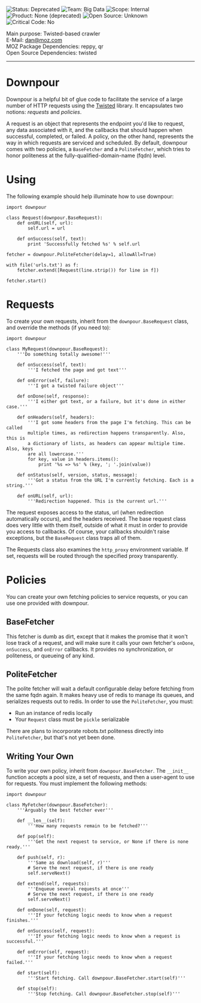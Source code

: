 ![Status: Deprecated](https://img.shields.io/badge/status-deprecated-green.svg?style=flat)
![Team: Big Data](https://img.shields.io/badge/team-big_data-green.svg?style=flat)
![Scope: Internal](https://img.shields.io/badge/scope-internal-lightgrey.svg?style=flat)
![Product: None (deprecated)](https://img.shields.io/badge/products-none_%28deprecated%29-blue.svg?style=flat)
![Open Source: Unknown](https://img.shields.io/badge/open_source-unknown-orange.svg?style=flat)
![Critical Code: No](https://img.shields.io/badge/critical-no-red.svg?style=flat)

Main purpose: Twisted-based crawler  
E-Mail: [dan@moz.com](mailto:dan@moz.com)  
MOZ Package Dependencies: reppy, qr  
Open Source Dependencies: twisted  

----------

Downpour
========

Downpour is a helpful bit of glue code to facilitate the service of a large number of HTTP requests
using the [Twisted](http://twistedmatrix.com/trac/) library. It encapsulates two notions: _requests_
and _policies_.

A request is an object that represents the endpoint you'd like to request, any data associated with
it, and the callbacks that should happen when successful, completed, or failed. A policy, on the 
other hand, represents the way in which requests are serviced and scheduled. By default, downpour
comes with two policies, a `BaseFetcher` and a `PoliteFetcher`, which tries to honor politeness at
the fully-qualified-domain-name (fqdn) level.

Using
=====

The following example should help illuminate how to use downpour:

	import downpour
	
	class Request(downpour.BaseRequest):
		def onURL(self, url):
			self.url = url
		
		def onSuccess(self, text):
			print 'Successfully fetched %s' % self.url
	
	fetcher = downpour.PoliteFetcher(delay=1, allowAll=True)
	
	with file('urls.txt') as f:
		fetcher.extend([Request(line.strip()) for line in f])
	
	fetcher.start()

Requests
========

To create your own requests, inherit from the `downpour.BaseRequest` class, and override the methods
(if you need to):

	import downpour
	
	class MyRequest(downpour.BaseRequest):
		'''Do something totally awesome!'''
		
		def onSuccess(self, text):
			'''I fetched the page and got text'''
		
		def onError(self, failure):
			'''I got a twisted failure object'''
		
		def onDone(self, response):
			'''I either got text, or a failure, but it's done in either case.'''
		
		def onHeaders(self, headers):
			'''I got some headers from the page I'm fetching. This can be called
			multiple times, as redirection happens transparently. Also, this is
			a dictionary of lists, as headers can appear multiple time. Also, keys
			are all lowercase.'''
			for key, value in headers.items():
				print '%s => %s' % (key, '; '.join(value))
		
		def onStatus(self, version, status, message):
			'''Got a status from the URL I'm currently fetching. Each is a string.'''
		
		def onURL(self, url):
			'''Redirection happened. This is the current url.'''

The request exposes access to the status, url (when redirection automatically occurs), and the headers
received. The base request class does very little with them itself, outside of what it must in order
to provide you access to callbacks. Of course, your callbacks shouldn't raise exceptions, but the 
`BaseRequest` class traps all of them.

The Requests class also examines the `http_proxy` environment variable. If set, requests will be 
routed through the specified proxy transparently.

Policies
========

You can create your own fetching policies to service requests, or you can use one provided with downpour.

BaseFetcher
-----------

This fetcher is dumb as dirt, except that it makes the promise that it won't lose track of a request, and
will make sure it calls your own fetcher's `onDone`, `onSuccess`, and `onError` callbacks. It provides no
synchronization, or politeness, or queueing of any kind.

PoliteFetcher
-------------

The polite fetcher will wait a default configurable delay before fetching from the same fqdn again. It 
makes heavy use of redis to manage its queues, and serializes requests out to redis. In order to use the
`PoliteFetcher`, you must:

- Run an instance of redis locally
- Your `Request` class must be `pickle` serializable

There are plans to incorporate robots.txt politeness directly into `PoliteFetcher`, but that's not yet been
done.

Writing Your Own
----------------

To write your own policy, inherit from `downpour.BaseFetcher`. The `__init__` function accepts a pool size,
a set of requests, and then a user-agent to use for requests. You must implement the following methods:

	import downpour
	
	class MyFetcher(downpour.BaseFetcher):
		'''Arguably the best fetcher ever'''
		
		def __len__(self):
			'''How many requests remain to be fetched?'''
		
		def pop(self):
			'''Get the next request to service, or None if there is none ready.'''
		
		def push(self, r):
			'''Same as download(self, r)'''
			# Serve the next request, if there is one ready
			self.serveNext()
		
		def extend(self, requests):
			'''Enqueue several requests at once'''
			# Serve the next request, if there is one ready
			self.serveNext()
		
		def onDone(self, request):
			'''If your fetching logic needs to know when a request finishes.'''
		
		def onSuccess(self, request):
			'''If your fetching logic needs to know when a request is successful.'''
		
		def onError(self, request):
			'''If your fetching logic needs to know when a request failed.'''
		
		def start(self):
			'''Start fetching. Call downpour.BaseFetcher.start(self)'''
		
		def stop(self):
			'''Stop fetching. Call downpour.BaseFetcher.stop(self)'''



